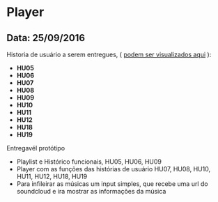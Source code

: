 # Player

## Data: 25/09/2016

Historia de usuário a serem entregues, ( [podem ser visualizados aqui](https://github.com/FerreiraRaphael/Music-Player-Testes/wiki/Stories) ):

- **HU05**
- **HU06**
- **HU07**
- **HU08**
- **HU09**
- **HU10**
- **HU11**
- **HU12**
- **HU18**
- **HU19**

Entregavél protótipo
- Playlist e Histórico funcionais, HU05, HU06, HU09
- Player com as funções das histórias de usuário HU07, HU08, HU10, HU11, HU12, HU18, HU19
- Para infileirar as músicas um input simples, que recebe uma url do soundcloud e ira mostrar as informações da música
